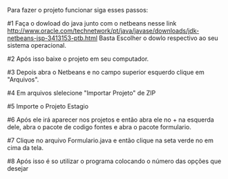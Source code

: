 Para fazer o projeto funcionar siga esses passos:

#1 Faça o dowload do java junto com o netbeans nesse link http://www.oracle.com/technetwork/pt/java/javase/downloads/jdk-netbeans-jsp-3413153-ptb.html  Basta Escolher o dowlo respectivo ao seu sistema operacional.

#2 Após isso baixe o projeto em seu computador.

#3 Depois abra o Netbeans e no campo superior esquerdo clique em "Arquivos".

#4 Em arquivos slelecione "Importar Projeto" de ZIP 

#5 Importe o Projeto Estagio

#6 Após ele irá aparecer nos projetos e então abra ele no + na esquerda dele, abra o pacote de codigo fontes e abra o pacote formulario.

#7 Clique no arquivo Formulario.java e então clique na seta verde no em cima da tela. 

#8 Após isso é so utilizar o programa colocando o número das opções que desejar
